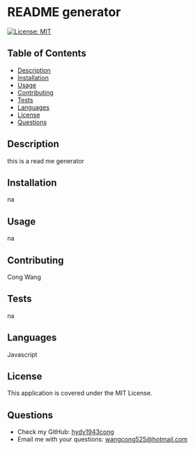 
# README generator

[![License: MIT](https://img.shields.io/badge/License-MIT-yellow.svg)](https://opensource.org/licenses/MIT)

## Table of Contents
- [Description](#description)
- [Installation](#installation)
- [Usage](#usage)
- [Contributing](#contributing)
- [Tests](#tests)
- [Languages](#languages)
- [License](#license)
- [Questions](#questions)

## Description
this is a read me generator

## Installation
na

## Usage
na

## Contributing
Cong Wang

## Tests
na

## Languages
Javascript

## License
This application is covered under the MIT License.

## Questions
- Check my GitHub: [hydy1943cong](https://github.com/hydy1943cong)
- Email me with your questions: wangcong525@hotmail.com
    